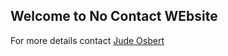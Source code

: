 ## Welcome to No Contact WEbsite

For more details contact [Jude Osbert](mailto:judeosby@gmail.com)
